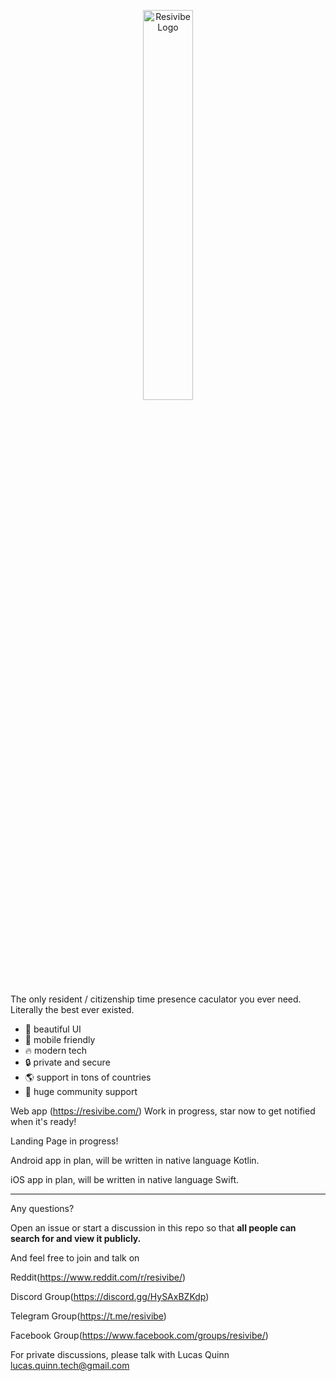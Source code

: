 <p align="center">
  <img alt="Resivibe Logo" src="https://cdn.cloudwhim.com/resivibe-logo-name.svg" style="max-width: 200 px; width: 40%; min-width: 150 px;"/>
</p>

The only resident / citizenship time presence caculator you ever need. Literally the best ever existed.

- 🦋 beautiful UI
- 📱 mobile friendly
- 🔥 modern tech
- 🔒 private and secure
- 🌎 support in tons of countries
- 🥳 huge community support

Web app (<https://resivibe.com/>) Work in progress, star now to get notified when it's ready!

Landing Page in progress!

Android app in plan, will be written in native language Kotlin.

iOS app in plan, will be written in native language Swift.

---

Any questions?

Open an issue or start a discussion in this repo so that **all people can search for and view it publicly.**

And feel free to join and talk on

Reddit(<https://www.reddit.com/r/resivibe/>)

Discord Group(<https://discord.gg/HySAxBZKdp>)

Telegram Group(<https://t.me/resivibe>)

Facebook Group(<https://www.facebook.com/groups/resivibe/>)

For private discussions, please talk with Lucas Quinn <lucas.quinn.tech@gmail.com>
